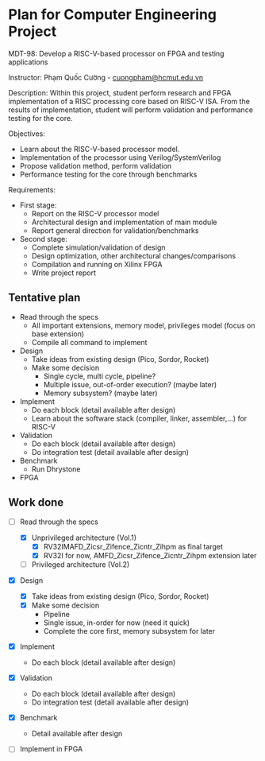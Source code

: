 # Plan for Computer Engineering Project

MDT-98: Develop a RISC-V-based processor on FPGA and testing applications

Instructor: Phạm Quốc Cường - cuongpham@hcmut.edu.vn 

Description: Within this project, student perform research and FPGA implementation of a RISC
processing core based on RISC-V ISA. From the results of implementation, student will perform
validation and performance testing for the core.

Objectives:
- Learn about the RISC-V-based processor model.
- Implementation of the processor using Verilog/SystemVerilog
- Propose validation method, perform validation
- Performance testing for the core through benchmarks

Requirements:
- First stage:
    - Report on the RISC-V processor model
    - Architectural design and implementation of main module
    - Report general direction for validation/benchmarks
- Second stage:
    - Complete simulation/validation of design
    - Design optimization, other architectural changes/comparisons
    - Compilation and running on Xilinx FPGA
    - Write project report

## Tentative plan

- Read through the specs
    - All important extensions, memory model, privileges model (focus on base extension)
    - Compile all command to implement
- Design 
    - Take ideas from existing design (Pico, Sordor, Rocket)
    - Make some decision
        - Single cycle, multi cycle, pipeline?
        - Multiple issue, out-of-order execution? (maybe later)
        - Memory subsystem? (maybe later)
- Implement 
    - Do each block (detail available after design)
    - Learn about the software stack (compiler, linker, assembler,...) for RISC-V
- Validation
    - Do each block (detail available after design)
    - Do integration test (detail available after design)
- Benchmark
    - Run Dhrystone
- FPGA

## Work done

- [ ] Read through the specs
    - [x] Unprivileged architecture (Vol.1)
        - [x] RV32IMAFD_Zicsr_Zifence_Zicntr_Zihpm as final target
        - [x] RV32I for now, AMFD_Zicsr_Zifence_Zicntr_Zihpm extension later
    - [ ] Privileged architecture (Vol.2)
- [x] Design 
    - [x] Take ideas from existing design (Pico, Sordor, Rocket)
    - [x] Make some decision
        - Pipeline 
        - Single issue, in-order for now (need it quick)
        - Complete the core first, memory subsystem for later
- [x] Implement 
    - Do each block (detail available after design)
- [x] Validation
    - Do each block (detail available after design)
    - Do integration test (detail available after design)
- [x] Benchmark
    - Detail available after design
- [ ] Implement in FPGA

